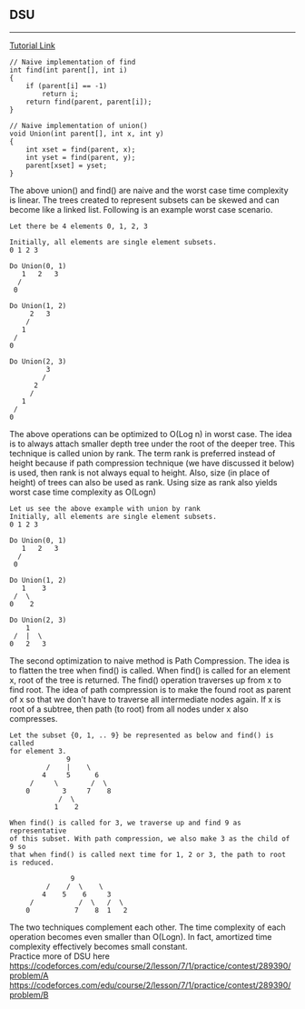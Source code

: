 ## DSU

---

[Tutorial Link](https://youtu.be/R59QC3ZrvfM)

```
// Naive implementation of find
int find(int parent[], int i)
{
    if (parent[i] == -1)
        return i;
    return find(parent, parent[i]);
}

// Naive implementation of union()
void Union(int parent[], int x, int y)
{
    int xset = find(parent, x);
    int yset = find(parent, y);
    parent[xset] = yset;
}
```

The above union() and find() are naive and the worst case time complexity is linear. The trees created to represent subsets can be skewed and can become like a linked list. Following is an example worst case scenario.

```
Let there be 4 elements 0, 1, 2, 3

Initially, all elements are single element subsets.
0 1 2 3

Do Union(0, 1)
   1   2   3
  /
 0

Do Union(1, 2)
     2   3
    /
   1
 /
0

Do Union(2, 3)
         3
        /
      2
     /
   1
 /
0
```

The above operations can be optimized to O(Log n) in worst case. The idea is to always attach smaller depth tree under the root of the deeper tree. This technique is called union by rank. The term rank is preferred instead of height because if path compression technique (we have discussed it below) is used, then rank is not always equal to height. Also, size (in place of height) of trees can also be used as rank. Using size as rank also yields worst case time complexity as O(Logn)

```
Let us see the above example with union by rank
Initially, all elements are single element subsets.
0 1 2 3

Do Union(0, 1)
   1   2   3
  /
 0

Do Union(1, 2)
   1    3
 /  \
0    2

Do Union(2, 3)
    1
 /  |  \
0   2   3
```

The second optimization to naive method is Path Compression. The idea is to flatten the tree when find() is called. When find() is called for an element x, root of the tree is returned. The find() operation traverses up from x to find root. The idea of path compression is to make the found root as parent of x so that we don’t have to traverse all intermediate nodes again. If x is root of a subtree, then path (to root) from all nodes under x also compresses.

```
Let the subset {0, 1, .. 9} be represented as below and find() is called
for element 3.
              9
         /    |    \
        4     5      6
     /     \        /  \
    0        3     7    8
            /  \
           1    2

When find() is called for 3, we traverse up and find 9 as representative
of this subset. With path compression, we also make 3 as the child of 9 so
that when find() is called next time for 1, 2 or 3, the path to root is reduced.

               9
         /    /  \    \
        4    5    6     3
     /           /  \   /  \
    0           7    8  1   2
```

The two techniques complement each other. The time complexity of each operation becomes even smaller than O(Logn). In fact, amortized time complexity effectively becomes small constant.
<br>
Practice more of DSU here<br>
https://codeforces.com/edu/course/2/lesson/7/1/practice/contest/289390/problem/A<br>
https://codeforces.com/edu/course/2/lesson/7/1/practice/contest/289390/problem/B
